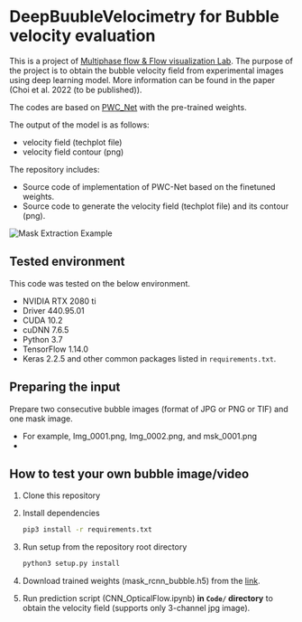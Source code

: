 # DeepBuubleVelocimetry for Bubble velocity evaluation

This is a project of [Multiphase flow & Flow visualization Lab](https://mffv.snu.ac.kr/). The purpose of the project is to obtain the bubble velocity field from experimental images using deep learning model. More information can be found in the paper (Choi et al. 2022 (to be published)). 

The codes are based on [PWC_Net](https://github.com/NVlabs/PWC-Net) with the pre-trained weights. 

The output of the model is as follows:

- velocity field (techplot file) 
- velocity field contour (png)

The repository includes:

- Source code of implementation of PWC-Net based on the finetuned weights.
- Source code to generate the velocity field (techplot file) and its contour (png).

![Mask Extraction Example](assets/sample_movie.gif)


## Tested environment
This code was tested on the below environment.

- NVIDIA RTX 2080 ti
- Driver 440.95.01
- CUDA 10.2
- cuDNN 7.6.5
- Python 3.7
- TensorFlow 1.14.0
- Keras 2.2.5 and other common packages listed in `requirements.txt`.


## Preparing the input
Prepare two consecutive bubble images (format of JPG or PNG or TIF) and one mask image.

- For example, Img_0001.png, Img_0002.png, and msk_0001.png 
- 

## How to test your own bubble image/video
1. Clone this repository
1. Install dependencies
   ```bash
   pip3 install -r requirements.txt
   ```
1. Run setup from the repository root directory
    ```bash
    python3 setup.py install
    ``` 
1. Download trained weights (mask_rcnn_bubble.h5) from the [link](https://drive.google.com/file/d/1WTe6k3u0NsHwSko8sqna02gP3pJS6R5d/view?usp=sharing).

1. Run prediction script (CNN_OpticalFlow.ipynb) **in `Code/` directory** to obtain the velocity field (supports only 3-channel jpg image).
